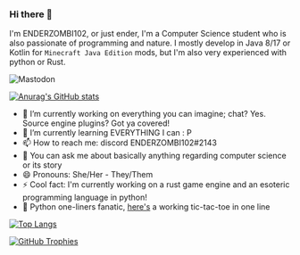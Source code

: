 ### Hi there 👋
I'm ENDERZOMBI102, or just ender, I'm a Computer Science student who is also passionate of programming and nature.
I mostly develop in Java 8/17 or Kotlin for `Minecraft Java Edition` mods, but I'm also very experienced with python or Rust.

![Mastodon](https://img.shields.io/mastodon/follow/109353499816021321?color=violet&domain=https%3A%2F%2Fblobfox.coffee&logo=Mastodon&style=for-the-badge)

[![Anurag's GitHub stats](https://github-readme-stats.vercel.app/api?username=ENDERZOMBI102&show_icons=true&theme=dracula)](https://github.com/anuraghazra/github-readme-stats)

- 🔭 I’m currently working on everything you can imagine; chat? Yes. Source engine plugins? Got ya covered!
- 🌱 I’m currently learning EVERYTHING I can : P
- 📫 How to reach me: discord ENDERZOMBI102#2143
- 💬 You can ask me about basically anything regarding computer science or its story
- 😄 Pronouns: She/Her - They/Them
- ⚡ Cool fact: I'm currently working on a rust game engine and an esoteric programming language in python!
- 🐍 Python one-liners fanatic, [here's](https://gist.github.com/ENDERZOMBI102/f6a6b76995969577ec7d64397fecb489) a working tic-tac-toe in one line

[![Top Langs](https://github-readme-stats.vercel.app/api/top-langs/?username=ENDERZOMBI102&langs_count=9&layout=compact&theme=dracula)](https://github.com/anuraghazra/github-readme-stats)

[![GitHub Trophies](https://github-profile-trophy.vercel.app/?username=ENDERZOMBI102&theme=dracula&&column=-1)](https://github.com/ryo-ma/github-profile-trophy)
